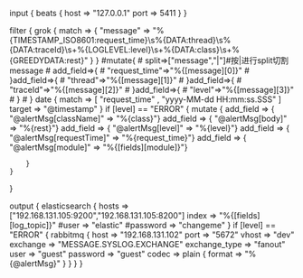 input {
    beats {
        host => "127.0.0.1"
        port => 5411
    }
}

filter {
    grok {
        match => {
            "message" => "%{TIMESTAMP_ISO8601:request_time}\s%{DATA:thread}\s%{DATA:traceId}\s+%{LOGLEVEL:level}\s+%{DATA:class}\s+%{GREEDYDATA:rest}"
        }
    }
	#mutate{
    #    split=>["message","|"]#按|进行split切割message
    #    add_field=>{
    #      "request_time"=>"%{[message][0]}"
    #    }add_field=>{
    #      "thread"=>"%{[message][1]}"
    #    }add_field=>{
    #      "traceId"=>"%{[message][2]}"
    #    }add_field=>{
    #      "level"=>"%{[message][3]}"
    #    }
    #  }
    date {
        match => [ "request_time" , "yyyy-MM-dd HH:mm:ss.SSS" ]
        target => "@timestamp"
    }
    if [level] == "ERROR" {
        mutate {
            add_field => { "@alertMsg[className]" => "%{class}"}
            add_field => { "@alertMsg[body]" => "%{rest}"}
            add_field => { "@alertMsg[level]" => "%{level}"}
            add_field => { "@alertMsg[requestTime]" => "%{request_time}"}
            add_field => { "@alertMsg[module]" => "%{[fields][module]}"}

        }
    }
}


output {
    elasticsearch {
        hosts  => ["192.168.131.105:9200","192.168.131.105:8200"]
        index  => "%{[fields][log_topic]}"
        #user  => "elastic"
        #password => "changeme"
    }
    if [level] == "ERROR" {
        rabbitmq {
           host => "192.168.131.102"
           port => "5672"
           vhost => "dev"
           exchange => "MESSAGE.SYSLOG.EXCHANGE"
           exchange_type => "fanout"
           user => "guest"
           password => "guest"
           codec => plain {
             format => "%{@alertMsg}"
           }
        }
    }
}

